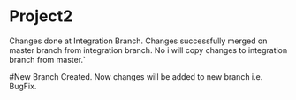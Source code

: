 # Project2
Changes done at Integration Branch.
Changes successfully merged on master branch from integration branch.
No i will copy changes to integration branch from master.`



#New Branch Created.
Now changes will be added to new branch i.e. BugFix.
